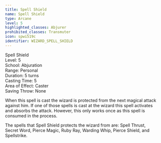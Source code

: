 ```yaml
---
title: Spell Shield
name: Spell Shield
type: Arcane
level: 5
highlighted_classes: Abjurer
prohibited_classes: Transmuter
icon: spwi519c
identifier: WIZARD_SPELL_SHIELD
---
```

Spell Shield  
Level: 5  
School: Abjuration  
Range: Personal  
Duration: 5 turns  
Casting Time: 5  
Area of Effect: Caster  
Saving Throw: None  
  
When this spell is cast the wizard is protected from the next magical attack against him. If one of those spells is cast at the wizard this spell activates and absorbs the attack. However, this only works once as this spell is consumed in the process.  
  
The spells that Spell Shield protects the wizard from are: Spell Thrust, Secret Word, Pierce Magic, Ruby Ray, Warding Whip, Pierce Shield, and Spellstrike.  
